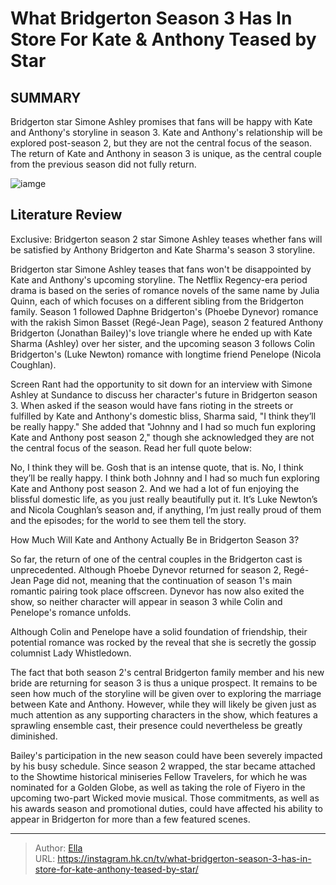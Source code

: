 # What Bridgerton Season 3 Has In Store For Kate &amp; Anthony Teased by Star


## SUMMARY 



  Bridgerton star Simone Ashley promises that fans will be happy with Kate and Anthony&#39;s storyline in season 3.   Kate and Anthony&#39;s relationship will be explored post-season 2, but they are not the central focus of the season.   The return of Kate and Anthony in season 3 is unique, as the central couple from the previous season did not fully return.  

![iamge](https://static1.srcdn.com/wordpress/wp-content/uploads/2024/01/simone-ashley-as-kate-sharma-and-jonathan-bailey-as-anthony-bridgerton-dancing-in-bridgerton-season-2.jpg)

## Literature Review

Exclusive: Bridgerton season 2 star Simone Ashley teases whether fans will be satisfied by Anthony Bridgerton and Kate Sharma&#39;s season 3 storyline.




Bridgerton star Simone Ashley teases that fans won&#39;t be disappointed by Kate and Anthony&#39;s upcoming storyline. The Netflix Regency-era period drama is based on the series of romance novels of the same name by Julia Quinn, each of which focuses on a different sibling from the Bridgerton family. Season 1 followed Daphne Bridgerton&#39;s (Phoebe Dynevor) romance with the rakish Simon Basset (Regé-Jean Page), season 2 featured Anthony Bridgerton (Jonathan Bailey)&#39;s love triangle where he ended up with Kate Sharma (Ashley) over her sister, and the upcoming season 3 follows Colin Bridgerton&#39;s (Luke Newton) romance with longtime friend Penelope (Nicola Coughlan).




Screen Rant had the opportunity to sit down for an interview with Simone Ashley at Sundance to discuss her character&#39;s future in Bridgerton season 3. When asked if the season would have fans rioting in the streets or fulfilled by Kate and Anthony&#39;s domestic bliss, Sharma said, &#34;I think they’ll be really happy.&#34; She added that &#34;Johnny and I had so much fun exploring Kate and Anthony post season 2,&#34; though she acknowledged they are not the central focus of the season. Read her full quote below:


No, I think they will be. Gosh that is an intense quote, that is. No, I think they’ll be really happy. I think both Johnny and I had so much fun exploring Kate and Anthony post season 2. And we had a lot of fun enjoying the blissful domestic life, as you just really beautifully put it. It’s Luke Newton’s and Nicola Coughlan’s season and, if anything, I’m just really proud of them and the episodes; for the world to see them tell the story.






 How Much Will Kate and Anthony Actually Be in Bridgerton Season 3? 
          

So far, the return of one of the central couples in the Bridgerton cast is unprecedented. Although Phoebe Dynevor returned for season 2, Regé-Jean Page did not, meaning that the continuation of season 1&#39;s main romantic pairing took place offscreen. Dynevor has now also exited the show, so neither character will appear in season 3 while Colin and Penelope&#39;s romance unfolds.



Although Colin and Penelope have a solid foundation of friendship, their potential romance was rocked by the reveal that she is secretly the gossip columnist Lady Whistledown.




The fact that both season 2&#39;s central Bridgerton family member and his new bride are returning for season 3 is thus a unique prospect. It remains to be seen how much of the storyline will be given over to exploring the marriage between Kate and Anthony. However, while they will likely be given just as much attention as any supporting characters in the show, which features a sprawling ensemble cast, their presence could nevertheless be greatly diminished.




Bailey&#39;s participation in the new season could have been severely impacted by his busy schedule. Since season 2 wrapped, the star became attached to the Showtime historical miniseries Fellow Travelers, for which he was nominated for a Golden Globe, as well as taking the role of Fiyero in the upcoming two-part Wicked movie musical. Those commitments, as well as his awards season and promotional duties, could have affected his ability to appear in Bridgerton for more than a few featured scenes.



---

> Author: [Ella](https://instagram.hk.cn/)  
> URL: https://instagram.hk.cn/tv/what-bridgerton-season-3-has-in-store-for-kate-anthony-teased-by-star/  


